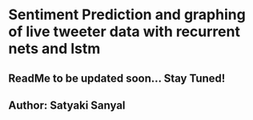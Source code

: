 # Sentiment Prediction and graphing of live tweeter data with recurrent nets and lstm

## ReadMe to be updated soon... Stay Tuned!
## Author: Satyaki Sanyal
